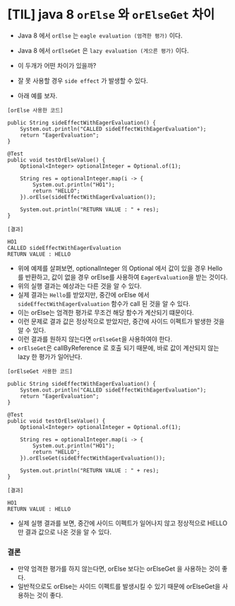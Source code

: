 # [TIL] java 8 `orElse` 와 `orElseGet` 차이

* Java 8 에서 `orElse` 는 `eagle evaluation (엄격한 평가)` 이다.
* Java 8 에서 `orElseGet` 은 `lazy evaluation (게으른 평가)` 이다.
* 이 두개가 어떤 차이가 있을까?
* 잘 못 사용할 경우 `side effect` 가 발생할 수 있다.

* 아래 예를 보자.

```
[orElse 사용한 코드]

public String sideEffectWithEagerEvaluation() {
    System.out.println("CALLED sideEffectWithEagerEvaluation");
    return "EagerEvaluation";
}

@Test
public void testOrElseValue() {
    Optional<Integer> optionalInteger = Optional.of(1);

    String res = optionalInteger.map(i -> {
        System.out.println("HO1");
        return "HELLO";
    }).orElse(sideEffectWithEagerEvaluation());

    System.out.println("RETURN VALUE : " + res);
}

[결과]

HO1
CALLED sideEffectWithEagerEvaluation
RETURN VALUE : HELLO
```

* 위에 예제를 살펴보면, optionalInteger 의 Optional<Integer> 에서 값이 있을 경우 Hello 를 반환하고, 값이 없을 경우
orElse를 사용하여 `EagerEvaluation`을 받는 것이다.
* 위의 실행 결과는 예상과는 다른 것을 알 수 있다.
* 실제 결과는 `Hello`를 받았지만, 중간에 orElse 에서 `sideEffectWithEagerEvaluation` 함수가 call 된 것을 알 수 있다.
* 이는 orElse는 엄격한 평가로 무조건 해당 함수가 계산되기 떄문이다.
* 이런 문제로 결과 값은 정상적으로 받았지만, 중간에 사이드 이펙트가 발생한 것을 알 수 있다.
* 이런 결과를 원하지 않는다면 `orElseGet`을 사용하여야 한다.
* `orElseGet`은 callByReference 로 호출 되기 때문에, 바로 값이 계산되지 않는 lazy 한 평가가 일어난다.

```
[orElseGet 사용한 코드]

public String sideEffectWithEagerEvaluation() {
    System.out.println("CALLED sideEffectWithEagerEvaluation");
    return "EagerEvaluation";
}

@Test
public void testOrElseValue() {
    Optional<Integer> optionalInteger = Optional.of(1);

    String res = optionalInteger.map(i -> {
        System.out.println("HO1");
        return "HELLO";
    }).orElseGet(sideEffectWithEagerEvaluation());

    System.out.println("RETURN VALUE : " + res);
}

[결과]

HO1
RETURN VALUE : HELLO
```

* 실제 실행 결과를 보면, 중간에 사이드 이펙트가 일어나지 않고 정상적으로 HELLO 만 결과 값으로 나온 것을 알 수 있다.

### 결론

* 만약 엄격한 평가를 하지 않는다면, orElse 보다는 orElseGet 을 사용하는 것이 좋다.
* 일반적으로도 orElse는 사이드 이펙트를 발생시킬 수 있기 때문에 orElseGet을 사용하는 것이 좋다.
